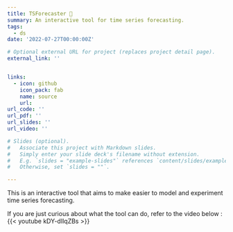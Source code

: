```yaml
---
title: TSForecaster 🚀
summary: An interactive tool for time series forecasting.
tags:
  - ds
date: '2022-07-27T00:00:00Z'

# Optional external URL for project (replaces project detail page).
external_link: ''


links:
  - icon: github
    icon_pack: fab
    name: source
    url: 
url_code: ''
url_pdf: ''
url_slides: ''
url_video: ''

# Slides (optional).
#   Associate this project with Markdown slides.
#   Simply enter your slide deck's filename without extension.
#   E.g. `slides = "example-slides"` references `content/slides/example-slides.md`.
#   Otherwise, set `slides = ""`.

---
```

This is an interactive tool that aims to make easier to model and experiment time series forecasting.

If you are just curious about what the tool can do, refer to the video below :
{{< youtube kDY-dIlqZBs >}}


